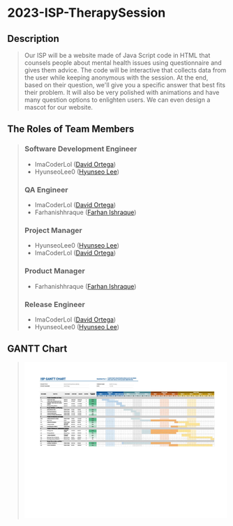 # 2023-ISP-TherapySession

## Description
> Our ISP will be a website made of Java Script code in HTML that counsels people about mental health issues using questionnaire and gives them advice. The code will be interactive that collects data from the user while keeping anonymous with the session. At the end, based on their question, we'll give you a specific answer that best fits their problem. It will also be very polished with animations and have many question options to enlighten users. We can even design a mascot for our website.

## The Roles of Team Members
> ### Software Development Engineer
> - ImaCoderLol ([David Ortega](https://codermerlin.com/users/david-ortega/Digital%20Portfolio/index.html))
> - HyunseoLee0 ([Hyunseo Lee](https://codermerlin.com/users/hyunseo-lee/Digital%20Portfolio/index.html))
> ### QA Engineer
> - ImaCoderLol ([David Ortega](https://codermerlin.com/users/david-ortega/Digital%20Portfolio/index.html))
> - Farhanishhraque ([Farhan Ishraque](https://codermerlin.com/users/farhan-ishraque/Digital%20Portfolio/index.html))
> ### Project Manager
> - HyunseoLee0 ([Hyunseo Lee](https://codermerlin.com/users/hyunseo-lee/Digital%20Portfolio/index.html))
> - ImaCoderLol ([David Ortega](https://codermerlin.com/users/david-ortega/Digital%20Portfolio/index.html))
> ### Product Manager
> - Farhanishhraque ([Farhan Ishraque](https://codermerlin.com/users/farhan-ishraque/Digital%20Portfolio/index.html))
> ### Release Engineer
> - ImaCoderLol ([David Ortega](https://codermerlin.com/users/david-ortega/Digital%20Portfolio/index.html))
> - HyunseoLee0 ([Hyunseo Lee](https://codermerlin.com/users/hyunseo-lee/Digital%20Portfolio/index.html))

## GANTT Chart
> ![Alt chart](images/GANTTChartISP20231024.jpg)
